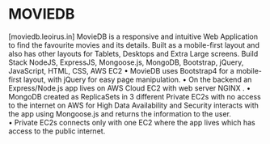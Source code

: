 # MOVIEDB	
[moviedb.leoirus.in]
MovieDB is a responsive and intuitive Web Application to find the favourite movies and its details. Built as a mobile-first layout and also has other layouts for Tablets, Desktops and Extra Large screens.
Build Stack
NodeJS, ExpressJS, Mongoose.js, MongoDB, Bootstrap, jQuery, JavaScript, HTML, CSS, AWS EC2
•	MovieDB uses Bootstrap4 for a mobile-first layout, with jQuery for easy page manipulation. 
•	On the backend an Express/Node.js app lives on AWS Cloud EC2 with web server NGINX .
•	MongoDB created as ReplicaSets in 3 different Private EC2s with no access to the internet on AWS for High Data Availability and Security interacts with the app using Mongoose.js and returns the information to the user. 	
•	Private EC2s connects only with one EC2 where the app lives which has access to the public internet. 

